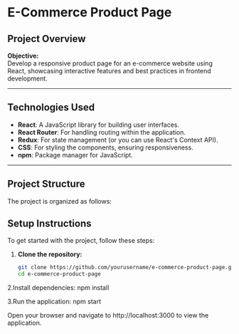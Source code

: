 # E-Commerce Product Page

## Project Overview
**Objective:**  
Develop a responsive product page for an e-commerce website using React, showcasing interactive features and best practices in frontend development.

---

## Technologies Used
- **React**: A JavaScript library for building user interfaces.
- **React Router**: For handling routing within the application.
- **Redux**: For state management (or you can use React's Context API).
- **CSS**: For styling the components, ensuring responsiveness.
- **npm**: Package manager for JavaScript.

---

## Project Structure
The project is organized as follows:

## Setup Instructions
To get started with the project, follow these steps:

1. **Clone the repository:**
   ```bash
   git clone https://github.com/yourusername/e-commerce-product-page.git
   cd e-commerce-product-page

2.Install dependencies:
  npm install

3.Run the application:
 npm start

Open your browser and navigate to http://localhost:3000 to view the application.
